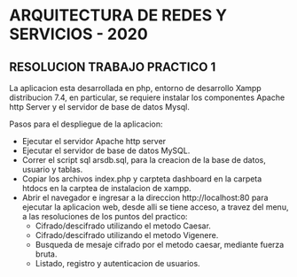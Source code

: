 # ARQUITECTURA DE REDES Y SERVICIOS - 2020 
## RESOLUCION TRABAJO PRACTICO 1


La aplicacion esta desarrollada en php, entorno de desarrollo Xampp distribucion 7.4, en particular, se requiere instalar los componentes Apache http Server y el servidor de base de datos Mysql.

Pasos para el despliegue de la aplicacion:
- Ejecutar el servidor Apache http server
- Ejecutar el servidor de base de datos MySQL.
- Correr el script sql arsdb.sql, para la creacion de la base de datos, usuario y tablas.
- Copiar los archivos index.php y carpteta dashboard en la carpeta htdocs en la carptea de instalacion de xampp.
- Abrir el navegador e ingresar a la direccion http://localhost:80 para ejecutar la aplicacion web, desde alli se tiene acceso, a travez del menu, a las resoluciones de los puntos del practico:
  - Cifrado/descifrado utilizando el metodo Caesar.
  - Cifrado/descifrado utilizando el metodo Vigenere.
  - Busqueda de mesaje cifrado por el metodo caesar, mediante fuerza bruta.
  - Listado, registro y autenticacion de usuarios.


